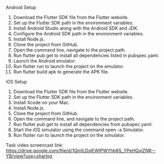 Android Setup
1. Download the Flutter SDK file from the Flutter website.
2. Set up the Flutter SDK path in the environment variables.
3. Install Android Studio along with the Android SDK and JDK.
4. Configure the Android SDK path in the environment variables.
5. Install Node.js.
6. Clone the project from GitHub.
7. Open the command line, navigate to the project path.
8. Run flutter pub get to install all dependencies listed in pubspec.yaml.
9. Launch the Android emulator.
10. Run flutter run to launch the project on the emulator.
11. Run flutter build apk to generate the APK file.
    
iOS Setup
1. Download the Flutter SDK file from the Flutter website.
2. Set up the Flutter SDK path in the environment variables.
3. Install Xcode on your Mac.
4. Install Node.js.
5. Clone the project from GitHub.
6. Open the command line, and navigate to the project path.
7. Run flutter pub get to install all dependencies from pubspec.yaml.
8. Start the iOS simulator using the command open -a Simulator.
9. Run flutter run to launch the project on the simulator.

Task video screencast link:
https://drive.google.com/file/d/1QmILDsIEWIPWYhb8S_YPeHQxlZNR--YB/view?usp=sharing
